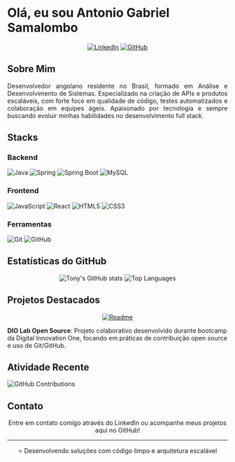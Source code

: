 # Olá, eu sou Antonio Gabriel Samalombo

<div align="center">
  
[![LinkedIn](https://img.shields.io/badge/LinkedIn-0077B5?style=for-the-badge&logo=linkedin&logoColor=white)](https://www.linkedin.com/in/antonio-gabriel-samalombo-9123a7353/)
[![GitHub](https://img.shields.io/badge/GitHub-100000?style=for-the-badge&logo=github&logoColor=white)](https://github.com/tonygabriel60)

</div>

## Sobre Mim

<p align="justify">
Desenvolvedor angolano residente no Brasil, formado em Análise e Desenvolvimento de Sistemas. Especializado na criação de APIs e produtos escaláveis, com forte foco em qualidade de código, testes automatizados e colaboração em equipes ágeis. Apaixonado por tecnologia e sempre buscando evoluir minhas habilidades no desenvolvimento full stack.
</p>

## Stacks

### Backend
![Java](https://img.shields.io/badge/Java-ED8B00?style=for-the-badge&logo=openjdk&logoColor=white)
![Spring](https://img.shields.io/badge/Spring-6DB33F?style=for-the-badge&logo=spring&logoColor=white)
![Spring Boot](https://img.shields.io/badge/Spring_Boot-6DB33F?style=for-the-badge&logo=springboot&logoColor=white)
![MySQL](https://img.shields.io/badge/MySQL-00000F?style=for-the-badge&logo=mysql&logoColor=white)

### Frontend
![JavaScript](https://img.shields.io/badge/JavaScript-F7DF1E?style=for-the-badge&logo=javascript&logoColor=black)
![React](https://img.shields.io/badge/React-20232A?style=for-the-badge&logo=react&logoColor=61DAFB)
![HTML5](https://img.shields.io/badge/HTML5-E34F26?style=for-the-badge&logo=html5&logoColor=white)
![CSS3](https://img.shields.io/badge/CSS3-1572B6?style=for-the-badge&logo=css3&logoColor=white)

### Ferramentas
![Git](https://img.shields.io/badge/Git-E34F26?style=for-the-badge&logo=git&logoColor=white)
![GitHub](https://img.shields.io/badge/GitHub-100000?style=for-the-badge&logo=github&logoColor=white)

## Estatísticas do GitHub

<div align="center">
  
![Tony's GitHub stats](https://github-readme-stats.vercel.app/api?username=tonygabriel60&show_icons=true&theme=radical&hide_border=true)
![Top Languages](https://github-readme-stats.vercel.app/api/top-langs/?username=tonygabriel60&layout=compact&theme=radical&hide_border=true)

</div>

## Projetos Destacados

<div align="center">

[![Readme](https://github-readme-stats.vercel.app/api/pin/?username=tonygabriel60&repo=dio-lab-open-source&theme=radical&show_owner=true)](https://github.com/tonygabriel60/dio-lab-open-source)

</div>

**DIO Lab Open Source**: Projeto colaborativo desenvolvido durante bootcamp da Digital Innovation One, focando em práticas de contribuição open source e uso de Git/GitHub.

## Atividade Recente

![GitHub Contributions](https://github-readme-activity-graph.vercel.app/graph?username=tonygabriel60&theme=react-dark&hide_border=true&area=true)

## Contato

<p align="center">
Entre em contato comigo através do LinkedIn ou acompanhe meus projetos aqui no GitHub!
</p>

---

<p align="center">
⭐ Desenvolvendo soluções com código limpo e arquitetura escalável
</p>
